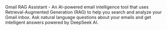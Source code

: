 Gmail RAG Assistant - An AI-powered email intelligence tool that uses Retrieval-Augmented Generation (RAG) to help you search and analyze your Gmail inbox. Ask natural language questions about your emails and get intelligent answers powered by DeepSeek AI.

